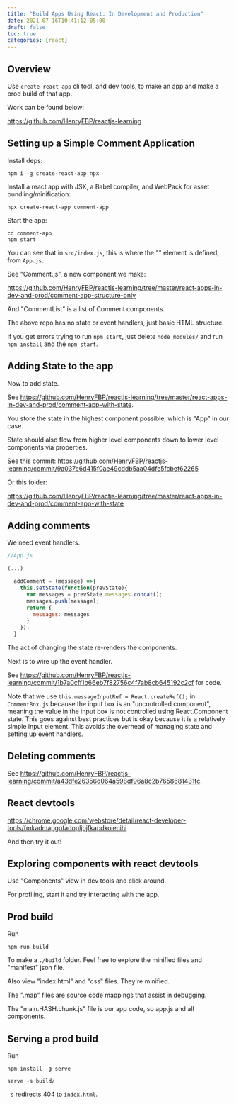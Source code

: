 ```yaml
---
title: "Build Apps Using React: In Development and Production"
date: 2021-07-16T10:41:12-05:00
draft: false
toc: true
categories: [react]
---
```


## Overview

Use `create-react-app` cli tool, and dev tools, to make an app and make a prod build of that app.

Work can be found below:

<https://github.com/HenryFBP/reactjs-learning>

## Setting up a Simple Comment Application  

Install deps:

    npm i -g create-react-app npx

Install a react app with JSX, a Babel compiler, and WebPack for asset bundling/minification:

    npx create-react-app comment-app

Start the app:

    cd comment-app
    npm start

You can see that in `src/index.js`, this is where the "<App/>" element is defined, from `App.js`.

See "Comment.js", a new component we make:

<https://github.com/HenryFBP/reactjs-learning/tree/master/react-apps-in-dev-and-prod/comment-app-structure-only>

And "CommentList" is a list of Comment components.

The above repo has no state or event handlers, just basic HTML structure.

If you get errors trying to run `npm start`, just delete `node_modules/` and run `npm install` and the `npm start`.

## Adding State to the app

Now to add state.

See <https://github.com/HenryFBP/reactjs-learning/tree/master/react-apps-in-dev-and-prod/comment-app-with-state>.

You store the state in the highest component possible, which is "App" in our case.

State should also flow from higher level components down to lower level components via properties.

See this commit: <https://github.com/HenryFBP/reactjs-learning/commit/9a037e6d415f0ae49cddb5aa04dfe5fcbef62265>

Or this folder:

<https://github.com/HenryFBP/reactjs-learning/tree/master/react-apps-in-dev-and-prod/comment-app-with-state>

## Adding comments

We need event handlers.

```jsx
//App.js

(...)

  addComment = (message) =>{
    this.setState(function(prevState){
      var messages = prevState.messages.concat();
      messages.push(message);
      return {
        messages: messages
      }
    });
  }

```

The act of changing the state re-renders the components.

Next is to wire up the event handler.

See <https://github.com/HenryFBP/reactjs-learning/commit/1b7a0cff1b66eb7f82756c4f7ab8cb645192c2cf> for code.

Note that we use `this.messageInputRef = React.createRef();` in `CommentBox.js` because the input box is an "uncontrolled component", meaning the value in the input box is not controlled using React.Component state. This goes against best practices but is okay because it is a relatively simple input element. This avoids the overhead of managing state and setting up event handlers.

## Deleting comments

See <https://github.com/HenryFBP/reactjs-learning/commit/a43dfe26356d064a598df96a8c2b7658681431fc>.

## React devtools

<https://chrome.google.com/webstore/detail/react-developer-tools/fmkadmapgofadopljbjfkapdkoienihi>

And then try it out!

## Exploring components with react devtools

Use "Components" view in dev tools and click around.

For profiling, start it and try interacting with the app.

## Prod build

Run

    npm run build

To make a `./build` folder. Feel free to explore the minified files and "manifest" json file.

Also view "index.html" and "css" files. They're minified.

The ".map" files are source code mappings that assist in debugging.

The "main.HASH.chunk.js" file is our app code, so app.js and all components.

## Serving a prod build

Run

    npm install -g serve

    serve -s build/

`-s` redirects 404 to `index.html`.


